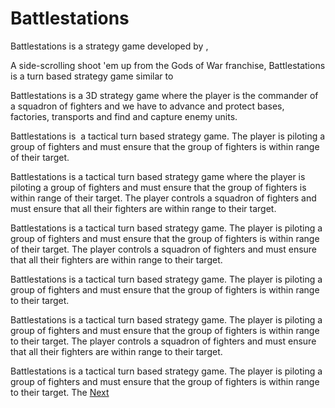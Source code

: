 # Battlestations

Battlestations is a strategy game developed by                                                  ,              
  

A side-scrolling shoot 'em up from the Gods of War franchise, Battlestations is a turn based strategy game similar to                                          
  

Battlestations is a 3D strategy game where the player is the commander of a squadron of fighters and we have to advance and protect bases, factories, transports and find and capture enemy units.



Battlestations is  a tactical turn based strategy game. The player is piloting a group of fighters and must ensure that the group of fighters is within range of their target.



Battlestations is a tactical turn based strategy game where the player is piloting a group of fighters and must ensure that the group of fighters is within range of their target. The player controls a squadron of fighters and must ensure that all their fighters are within range to their target.  
  
Battlestations is a tactical turn based strategy game. The player is piloting a group of fighters and must ensure that the group of fighters is within range of their target. The player controls a squadron of fighters and must ensure that all their fighters are within range to their target.

Battlestations is a tactical turn based strategy game. The player is piloting a group of fighters and must ensure that the group of fighters is within range to their target.  

Battlestations is a tactical turn based strategy game. The player is piloting a group of fighters and must ensure that the group of fighters is within range to their target. The player controls a squadron of fighters and must ensure that all their fighters are within range to their target.

Battlestations is a tactical turn based strategy game. The player is piloting a group of fighters and must ensure that the group of fighters is within range to their target. The
[Next](209.md)